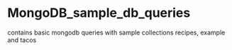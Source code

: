 # MongoDB_sample_db_queries
contains basic mongodb queries with sample collections recipes, example and tacos
